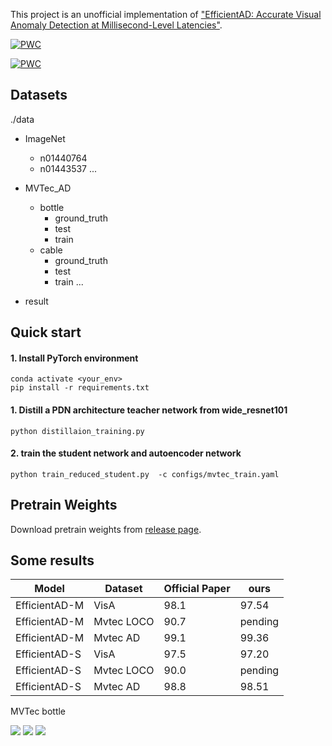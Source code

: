 This project is an unofficial implementation of ["EfficientAD: Accurate Visual Anomaly Detection at Millisecond-Level Latencies"](https://paperswithcode.com/paper/efficientad-accurate-visual-anomaly-detection).

[![PWC](https://img.shields.io/endpoint.svg?url=https://paperswithcode.com/badge/efficientad-accurate-visual-anomaly-detection/anomaly-detection-on-mvtec-loco-ad)](https://paperswithcode.com/sota/anomaly-detection-on-mvtec-loco-ad?p=efficientad-accurate-visual-anomaly-detection)

[![PWC](https://img.shields.io/endpoint.svg?url=https://paperswithcode.com/badge/efficientad-accurate-visual-anomaly-detection/anomaly-detection-on-visa)](https://paperswithcode.com/sota/anomaly-detection-on-visa?p=efficientad-accurate-visual-anomaly-detection)
## Datasets
./data 
- ImageNet
    - n01440764
    - n01443537
    ... 

- MVTec_AD
    - bottle
        - ground_truth
        - test
        - train
    - cable
        - ground_truth
        - test
        - train
    ... 
- result

## Quick start

#### 1. Install PyTorch environment
```
conda activate <your_env>
pip install -r requirements.txt
```

#### 1. Distill a PDN architecture teacher network from wide_resnet101
```
python distillaion_training.py
```

#### 2. train the student network and autoencoder network
```
python train_reduced_student.py  -c configs/mvtec_train.yaml
```
## Pretrain Weights

Download pretrain weights from [release page](!https://github.com/rximg/EfficientAD/releases/tag/0.0.1).

## Some results

| Model         | Dataset    | Official Paper | ours           |
|---------------|------------|----------------|----------------|
| EfficientAD-M | VisA       | 98.1           | 97.54          |
| EfficientAD-M | Mvtec LOCO | 90.7           | pending        |
| EfficientAD-M | Mvtec AD   | 99.1           | 99.36          |
| EfficientAD-S | VisA       | 97.5           | 97.20          |
| EfficientAD-S | Mvtec LOCO | 90.0           | pending        |
| EfficientAD-S | Mvtec AD   | 98.8           | 98.51          |

MVTec bottle

![](https://user-images.githubusercontent.com/54716527/235113149-1c33a160-4da0-4a48-8586-0e34e033fc63.png)
![](https://user-images.githubusercontent.com/54716527/235113227-a88648f9-804a-4b53-aef5-169846661526.png)
![](https://user-images.githubusercontent.com/54716527/235113302-2ef6b2c3-4abd-4e3a-9ce4-f6accead5f26.png)
